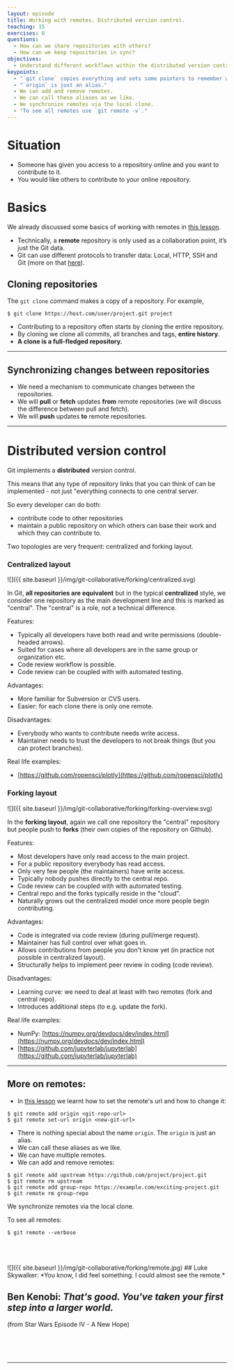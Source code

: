 ```yaml
---
layout: episode
title: Working with remotes. Distributed version control.
teaching: 15
exercises: 0
questions:
  - How can we share repositories with others?
  - How can we keep repositories in sync?
objectives:
  - Understand different workflows within the distributed version control.
keypoints:
  - "`git clone` copies everything and sets some pointers to remember where the clone came from."
  - "`origin` is just an alias."
  - We can add and remove remotes.
  - We can call these aliases as we like.
  - We synchronize remotes via the local clone.
  - "To see all remotes use `git remote -v`."
---
```



# Situation

- Someone has given you access to a repository online and you want to contribute to it.
- You would like others to contribute to your online repository.


# Basics

We already discussed some basics of working with remotes in [this lesson](../08-remotes).

* Technically, a **remote** repository is only used as a collaboration point, it’s just the Git data.
* Git can use different protocols to transfer data: Local, HTTP, SSH and Git (more on that [here](https://git-scm.com/book/en/v2/Git-on-the-Server-The-Protocols)).


## Cloning repositories

The `git clone` command makes a copy of a repository.  For example,

```shell
$ git clone https://host.com/user/project.git project
```

- Contributing to a repository often starts by cloning the entire repository.
- By cloning we clone all commits, all branches and tags, **entire history**.
- **A clone is a full-fledged repository.**

---

## Synchronizing changes between repositories

- We need a mechanism to communicate changes between the repositories.
- We will **pull** or **fetch** updates **from** remote repositories (we will discuss the difference between pull and fetch).
- We will **push** updates **to** remote repositories.

---

# Distributed version control


Git implements a **distributed** version control.

This means that any type of repository links that you can think of can be
implemented - not just "everything connects to one central server.

So every developer can do both:
* contribute code to other repositories
* maintain a public repository on which others can base their work and which they can contribute to. 

Two topologies are very frequent: centralized and forking layout.


### Centralized layout

![]({{ site.baseurl }}/img/git-collaborative/forking/centralized.svg)

In Git, **all repositories are equivalent** but in the typical **centralized** style, we consider one repository
as the main development line and this is marked as "central".
The "central" is a role, not a technical difference.

Features:

- Typically all developers have both read and write permissions (double-headed arrows).
- Suited for cases where all developers are in the same group or organization etc.
- Code review workflow is possible.
- Code review can be coupled with with automated testing.

Advantages:

- More familiar for Subversion or CVS users.
- Easier: for each clone there is only one remote.

Disadvantages:

- Everybody who wants to contribute needs write access.
- Maintainer needs to trust the developers to not break things (but you can protect branches).

Real life examples:

- [https://github.com/ropensci/plotly](https://github.com/ropensci/plotly)


### Forking layout

![]({{ site.baseurl }}/img/git-collaborative/forking/forking-overview.svg)

In the **forking layout**, again we call one repository the "central"
repository but people push to **forks** (their own copies of the
repository on Github).

Features:

- Most developers have only read access to the main project.
- For a public repository everybody has read access.
- Only very few people (the maintainers) have write access.
- Typically nobody pushes directly to the central repo.
- Code review can be coupled with with automated testing.
- Central repo and the forks typically reside in the "cloud".
- Naturally grows out the centralized model once more people begin
  contributing.

Advantages:

- Code is integrated via code review (during pull/merge request).
- Maintainer has full control over what goes in.
- Allows contributions from people you don't know yet (in practice not possible in centralized layout).
- Structurally helps to implement peer review in coding (code review).

Disadvantages:

- Learning curve: we need to deal at least with two remotes (fork and central repo).
- Introduces additional steps (to e.g. update the fork).

Real life examples:

- NumPy: [https://numpy.org/devdocs/dev/index.html](https://numpy.org/devdocs/dev/index.html)
- [https://github.com/jupyterlab/jupyterlab](https://github.com/jupyterlab/jupyterlab)

---


## More on remotes:

- In [this lesson](../08-remotes) we learnt how to set the remote's url and how to change it:

```shell
$ git remote add origin <git-repo-url>
$ git remote set-url origin <new-git-url>
```

- There is nothing special about the name `origin`. The `origin` is just an alias.
- We can call these aliases as we like.
- We can have multiple remotes.
- We can add and remove remotes:

```shell
$ git remote add upstream https://github.com/project/project.git
$ git remote rm upstream
$ git remote add group-repo https://example.com/exciting-project.git
$ git remote rm group-repo
```

We synchronize remotes via the local clone.

To see all remotes:

```shell
$ git remote --verbose
```


<br>
<br>
<br>
![]({{ site.baseurl }}/img/git-collaborative/forking/remote.jpg)
## Luke Skywalker: *You know, I did feel something. I could almost see the remote.*

## Ben Kenobi: *That's good. You've taken your first step into a larger world.*

(from Star Wars Episode IV - A New Hope)

<br>
<br>
<br>

---


